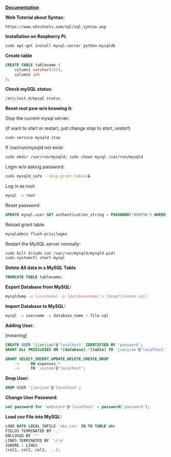 **[Documentation](https://dev.mysql.com/doc/)**

**Web Tutorial about Syntax:**

	https://www.w3schools.com/sql/sql_syntax.asp


**Installation on Raspberry Pi:**
	
~~~bash
sudo apt-get install mysql-server python-mysqldb
~~~

**Create table**

~~~sql
CREATE TABLE tablename (
    column1 varchar(255),
    column2 int
);
~~~




**Check mySQL status:**

~~~bash
/etc/init.d/mysql status
~~~

**Reset root psw w/o knowing it:**

Stop the current mysql server:

(if want to start or restart, just change *stop* to *start*, *restart*)

~~~bash
sudo service mysqld stop
~~~

If /var/run/mysqld not exist:
	
~~~bash
sudo mkdir /var/run/mysqld; sudo chown mysql /var/run/mysqld
~~~
	
Login w/o asking password:

~~~bash
sudo mysqld_safe --skip-grant-tables&
~~~
	
Log in as root:

~~~bash
mysql -u root
~~~

Reset password:

~~~sql
UPDATE mysql.user SET authentication_string = PASSWORD('NEWPSW') WHERE User = 'root' AND Host = 'localhost';
~~~

Reload grant table:

~~~bash
mysqladmin flush-privileges
~~~
	
Restart the MySQL server normally:

~~~bash
sudo kill $(sudo cat /var/run/mysqld/mysqld.pid)
sudo systemctl start mysql
~~~
	
**Delete All data in a MySQL Table**

~~~sql
TRUNCATE TABLE tablename;
~~~

**Export Database from MySQL:**

~~~bash
mysqldump -u [username] -p [databasename] > [dumpfilename.sql]
~~~

**Import Database to MySQL:**

~~~bash
mysql -u username -p database_name < file.sql
~~~

**Adding User:**

[meaning]

~~~sql
CREATE USER "jianjian"@'localhost' IDENTIFIED BY 'password';
GRANT ALL PRIVILEGES ON *[database].*[table] TO 'jianjian'@'localhost' WITH GRANT OPTION;

GRANT SELECT,INSERT,UPDATE,DELETE,CREATE,DROP
    ->     ON expenses.*
    ->     TO 'custom'@'localhost';
~~~

**Drop User:**

~~~sql
DROP USER 'jianjian'@'localhost';
~~~

**Change User Password:**

~~~sql
set password for 'webstore'@'localhost' = password('password');
~~~

**Load csv File into MySQL:**

~~~sql
LOAD DATA LOCAL INFILE 'abc.csv' IN TO TABLE abc 
FIELDS TERMINATED BY ','
ENCLOSED BY '"'
LINES TERMINATED BY '\r\n'
IGNORE 1 LINES
(col1, col2, col3, ...);
~~~
